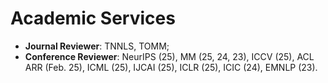 # Academic Services

- **Journal Reviewer**: TNNLS, TOMM;
- **Conference Reviewer**: NeurIPS (25), MM (25, 24, 23), ICCV (25), ACL ARR (Feb. 25), ICML (25), IJCAI (25), ICLR (25), ICIC (24), EMNLP (23).
